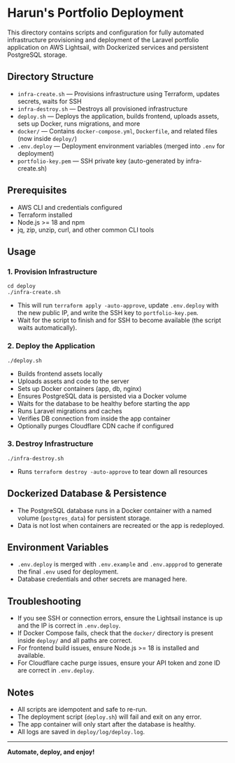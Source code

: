 # Harun's Portfolio Deployment

This directory contains scripts and configuration for fully automated infrastructure provisioning and deployment of the Laravel portfolio application on AWS Lightsail, with Dockerized services and persistent PostgreSQL storage.

## Directory Structure

- `infra-create.sh` — Provisions infrastructure using Terraform, updates secrets, waits for SSH
- `infra-destroy.sh` — Destroys all provisioned infrastructure
- `deploy.sh` — Deploys the application, builds frontend, uploads assets, sets up Docker, runs migrations, and more
- `docker/` — Contains `docker-compose.yml`, `Dockerfile`, and related files (now inside `deploy/`)
- `.env.deploy` — Deployment environment variables (merged into `.env` for deployment)
- `portfolio-key.pem` — SSH private key (auto-generated by infra-create.sh)

## Prerequisites

- AWS CLI and credentials configured
- Terraform installed
- Node.js >= 18 and npm
- jq, zip, unzip, curl, and other common CLI tools

## Usage

### 1. Provision Infrastructure

```
cd deploy
./infra-create.sh
```
- This will run `terraform apply -auto-approve`, update `.env.deploy` with the new public IP, and write the SSH key to `portfolio-key.pem`.
- Wait for the script to finish and for SSH to become available (the script waits automatically).

### 2. Deploy the Application

```
./deploy.sh
```
- Builds frontend assets locally
- Uploads assets and code to the server
- Sets up Docker containers (app, db, nginx)
- Ensures PostgreSQL data is persisted via a Docker volume
- Waits for the database to be healthy before starting the app
- Runs Laravel migrations and caches
- Verifies DB connection from inside the app container
- Optionally purges Cloudflare CDN cache if configured

### 3. Destroy Infrastructure

```
./infra-destroy.sh
```
- Runs `terraform destroy -auto-approve` to tear down all resources

## Dockerized Database & Persistence
- The PostgreSQL database runs in a Docker container with a named volume (`postgres_data`) for persistent storage.
- Data is not lost when containers are recreated or the app is redeployed.

## Environment Variables
- `.env.deploy` is merged with `.env.example` and `.env.appprod` to generate the final `.env` used for deployment.
- Database credentials and other secrets are managed here.

## Troubleshooting
- If you see SSH or connection errors, ensure the Lightsail instance is up and the IP is correct in `.env.deploy`.
- If Docker Compose fails, check that the `docker/` directory is present inside `deploy/` and all paths are correct.
- For frontend build issues, ensure Node.js >= 18 is installed and available.
- For Cloudflare cache purge issues, ensure your API token and zone ID are correct in `.env.deploy`.

## Notes
- All scripts are idempotent and safe to re-run.
- The deployment script (`deploy.sh`) will fail and exit on any error.
- The app container will only start after the database is healthy.
- All logs are saved in `deploy/log/deploy.log`.

---

**Automate, deploy, and enjoy!** 